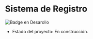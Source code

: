 <h1>Sistema de Registro</h1>

![Badge en Desarollo](https://img.shields.io/badge/STATUS-EN%20DESAROLLO-green)

- Estado del proyecto: En construcción.
